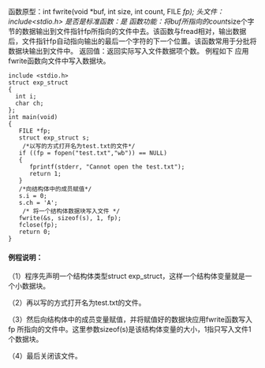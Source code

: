 函数原型：int fwrite(void *buf, int size, int count, FILE *fp);
头文件：include<stdio.h>
是否是标准函数：是
函数功能：将buf所指向的count*size个字节的数据输出到文件指针fp所指向的文件中去。该函数与fread相对，输出数据后，文件指针fp自动指向输出的最后一个字符的下一个位置。该函数常用于分批将数据块输出到文件中。
返回值：返回实际写入文件数据项个数。
例程如下 应用fwrite函数向文件中写入数据块。
```  
include <stdio.h>
struct exp_struct
{
  int i;
  char ch;
};
int main(void)
{
   FILE *fp;
   struct exp_struct s;
    /*以写的方式打开名为test.txt的文件*/
   if ((fp = fopen("test.txt","wb")) == NULL)
   {
      fprintf(stderr, "Cannot open the test.txt");
      return 1;
   }
   /*向结构体中的成员赋值*/
   s.i = 0;
   s.ch = 'A';
    /* 将一个结构体数据块写入文件 */
   fwrite(&s, sizeof(s), 1, fp);
   fclose(fp);
   return 0;
}
```

#### 例程说明：
（1）程序先声明一个结构体类型struct exp_struct，这样一个结构体变量就是一个小数据块。

（2）再以写的方式打开名为test.txt的文件。

（3）然后向结构体中的成员变量赋值，并将赋值好的数据块应用fwrite函数写入fp 所指向的文件中。这里参数sizeof(s)是该结构体变量的大小，1指只写入文件1个数据块。

（4）最后关闭该文件。

